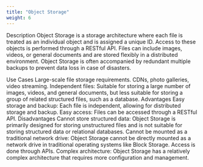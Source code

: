 ```yaml
---
title: "Object Storage"
weight: 6
---
```


Description
Object Storage is a storage architecture where each file is treated as an individual object and is assigned a unique ID. Access to these objects is performed through a RESTful API. Files can include images, videos, or general documents and are stored flexibly in a distributed environment. Object Storage is often accompanied by redundant multiple backups to prevent data loss in case of disasters.

Use Cases
Large-scale file storage requirements.
CDNs, photo galleries, video streaming.
Independent files: Suitable for storing a large number of images, videos, and general documents, but less suitable for storing a group of related structured files, such as a database.
Advantages
Easy storage and backup: Each file is independent, allowing for distributed storage and backup.
Easy access: Files can be accessed through a RESTful API.
Disadvantages
Cannot store structured data: Object Storage is primarily designed for storing unstructured files and is not suitable for storing structured data or relational databases.
Cannot be mounted as a traditional network drive: Object Storage cannot be directly mounted as a network drive in traditional operating systems like Block Storage. Access is done through APIs.
Complex architecture: Object Storage has a relatively complex architecture that requires more configuration and management.